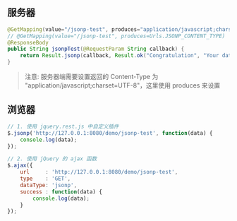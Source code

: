 ## 服务器

```java
@GetMapping(value="/jsonp-test", produces="application/javascript;charset=UTF-8")
// @GetMapping(value="/jsonp-test", produces=Urls.JSONP_CONTENT_TYPE)
@ResponseBody
public String jsonpTest(@RequestParam String callback) {
    return Result.jsonp(callback, Result.ok("Congratulation", "Your data object"));
}
```

> 注意: 服务器端需要设置返回的 Content-Type 为 "application/javascript;charset=UTF-8"，这里使用 produces 来设置

## 浏览器

```js
// 1. 使用 jquery.rest.js 中自定义插件
$.jsonp('http://127.0.0.1:8080/demo/jsonp-test', function(data) {
    console.log(data);
});

// 2. 使用 jQuery 的 ajax 函数
$.ajax({
    url     : 'http://127.0.0.1:8080/demo/jsonp-test',
    type    : 'GET',
    dataType: 'jsonp',
    success : function(data) {
        console.log(data);
    }
});
```

